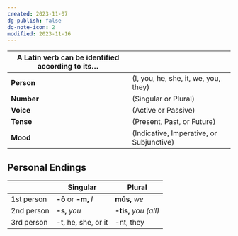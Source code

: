 ```yaml
---
created: 2023-11-07
dg-publish: false
dg-note-icon: 2
modified: 2023-11-16
---
```


| A Latin verb can be identified according to its… |  |
|---|---|
| **Person** | (I, you, he, she, it, we, you, they) |
| **Number** | (Singular or Plural) |
| **Voice** | (Active or Passive) |
| **Tense** | (Present, Past, or Future) |
| **Mood** | (Indicative, Imperative, or Subjunctive) |

## Personal Endings

|  | Singular | Plural |
|--|--|--|
| 1st person | **-ō** or **-m,** *I* | **mūs,** *we* |
| 2nd person | **-s,** *you* | **-tis,** *you (all)* |
| 3rd person | -t, he, she, or it | -nt, they |
